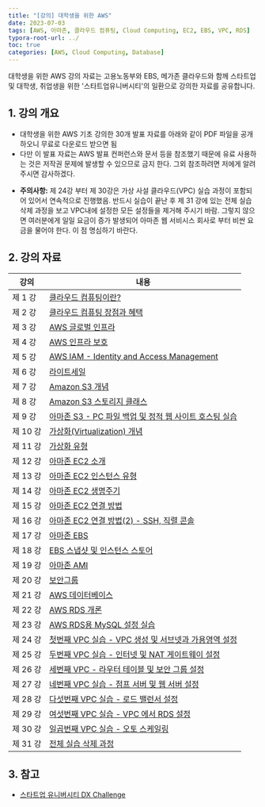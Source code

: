 ```yaml
---
title: "[강의] 대학생을 위한 AWS"
date: 2023-07-03
tags: [AWS, 아마존, 클라우드 컴퓨팅, Cloud Computing, EC2, EBS, VPC, RDS]
typora-root-url: ../
toc: true
categories: [AWS, Cloud Computing, Database]
---
```


대학생을 위한 AWS 강의 자료는 고용노동부와 EBS, 메가존 클라우드와 함께 스타트업 및 대학생, 취업생을 위한 '스타트업유니버시티'의 일환으로 강의한 자료를 공유합니다.



## 1. 강의 개요

* 대학생을 위한 AWS 기초 강의한 30개 발표 자료를 아래와 같이 PDF 파일을 공개하오니 무료로 다운로드 받으면 됨
* 다만 이 발표 자료는 AWS 발표 컨퍼런스와 문서 등을 참조했기 때문에 유료 사용하는 것은 저작권 문제에 발생할 수 있으므로 금지 한다. 그외 참조하려면 저에게 알려 주시면 감사하겠다.

- **주의사항:** 제 24강 부터 제 30강은 가상 사설 클라우드(VPC) 실습 과정이 포함되어 있어서 연속적으로 진행했음. 반드시 실습이 끝난 후 제 31 강에 있는 전체 실습 삭제 과정을 보고 VPC내에 설정한 모든 설정들을 제거해 주시기 바람. 그렇지 않으면 여러분에게 일일 요금이 증가 발생되어 아마존 웹 서비시스 회사로 부터 비싼 요금을 물어야 한다.  이 점 명심하기 바란다. 



## 2. 강의 자료

| 강의     | 내용                                                         |
| -------- | ------------------------------------------------------------ |
| 제 1 강  | [클라우드 컴퓨팅이란?](https://github.com/synabreu/AWS-Study/commit/815d184ccc0c6876474a8873a853247f3273a486) |
| 제 2 강  | [클라우드 컴퓨팅 장점과 혜택](https://github.com/synabreu/AWS-Study/commit/0014eef01f93a2cf1cda82049a9a1fcb38e23506) |
| 제 3 강  | [AWS 글로벌 인프라](https://github.com/synabreu/AWS-Study/commit/b274727b8cf70aa311c2ca9f3a17a648eccec3a2) |
| 제 4 강  | [AWS 인프라 보호](https://github.com/synabreu/AWS-Study/commit/0fd2f1d0a96030ecd50984f9facd003351aff54e) |
| 제 5 강  | [AWS IAM - Identity and Access Management ](https://github.com/synabreu/AWS-Study/commit/00321bfb4d3bc53fd9299dc0750fa371090b3739) |
| 제 6 강  | [라이트세일](https://github.com/synabreu/AWS-Study/commit/5a92519f67d8c451c11954274965a316cdd67adb) |
| 제 7 강  | [Amazon S3 개념](https://github.com/synabreu/AWS-Study/commit/0aa45dcf616add2f4c094e1e09793a26fd1d8d4f) |
| 제 8 강  | [Amazon S3 스토리지 클래스](https://github.com/synabreu/AWS-Study/commit/fecbbc4f4d3bdd0f89c2855d0fc5723aecce1087) |
| 제 9 강  | [아마존 S3  - PC 파일 백업 및   정적 웹 사이트 호스팅 실습](https://github.com/synabreu/AWS-Study/commit/50d14e30b5ab1e43ff8585331241937c465c1050) |
| 제 10 강 | [가상화(Virtualization) 개념](https://github.com/synabreu/AWS-Study/commit/b31889356116fe9ce801fdc489cd02dd6fb20f31) |
| 제 11 강 | [가상화 유형](https://github.com/synabreu/AWS-Study/commit/9004a16829ce7f66b1b6aa39259a8e15a7f0b872) |
| 제 12 강 | [아마존 EC2 소개](https://github.com/synabreu/AWS-Study/commit/03ed46de26a9d1e70247e0eb5e4d6143ec6fd2a7) |
| 제 13 강 | [아마존 EC2 인스턴스 유형](https://github.com/synabreu/AWS-Study/commit/cdaba46d12acbe4cfc2a914440ef85d06f0c0611) |
| 제 14 강 | [아마존 EC2 생명주기](https://github.com/synabreu/AWS-Study/commit/7101815fdf769bcdd96683a0acbb9238b343bfe6) |
| 제 15 강 | [아마존 EC2 연결 방법](https://github.com/synabreu/AWS-Study/commit/02edc1ddd9d272e91547abec1d1724010b1ce37c) |
| 제 16 강 | [아마존 EC2 연결 방법(2) - SSH, 직렬 콘솔](https://github.com/synabreu/AWS-Study/commit/92ce2286ec9045cebe0138f0e301c817ec12f906) |
| 제 17 강 | [아마존 EBS](https://github.com/synabreu/AWS-Study/commit/5ac17c21df90edaf34376d4726bd752dad5cf3ed) |
| 제 18 강 | [EBS 스냅샷 및 인스턴스 스토어](https://github.com/synabreu/AWS-Study/commit/c17ae411e53fc2de7d21dbf5c05aa08f7b28a9d7) |
| 제 19 강 | [아마존 AMI](https://github.com/synabreu/AWS-Study/commit/17b40ce8d806b3f05e369fc0dd17ce520a3967bf) |
| 제 20 강 | [보안그룹](https://github.com/synabreu/AWS-Study/commit/78c3cd4e2e5cb634f6b5591bca13c6b14b151af2) |
| 제 21 강 | [AWS 데이터베이스](https://github.com/synabreu/AWS-Study/commit/1f6d2818c435f090621db74c77acb2192a432f43) |
| 제 22 강 | [AWS RDS 개론](https://github.com/synabreu/AWS-Study/commit/8acf9abe3ec2458df0cb968c168235e2787af702) |
| 제 23 강 | [AWS RDS용 MySQL 설정 실습](https://github.com/synabreu/AWS-Study/commit/f3d195a0ebf7a368f4ebe325e0999d5536fdaf2e) |
| 제 24 강 | [첫번째 VPC 실습 - VPC 생성 및 서브넷과 가용영역 설정](https://github.com/synabreu/AWS-Study/commit/b30a6ffa7a842317180671493235a482c19222ee) |
| 제 25 강 | [두번째 VPC 실습 - 인터넷 및 NAT 게이트웨이 설정](https://github.com/synabreu/AWS-Study/commit/0ad79a725c158b910f6b3ab41d18a34bb8c6efd6) |
| 제 26 강 | [세번째 VPC - 라우터 테이블 및 보안 그룹 설정](https://github.com/synabreu/AWS-Study/commit/7c994cffc4ea5c3d3d4847b8e83eed344bc3e26c) |
| 제 27 강 | [네번째 VPC 실습 - 점프 서버 및 웹 서버 설정](https://github.com/synabreu/AWS-Study/commit/bd645350f1ebbb1deea0fe39fd9560d9ac6b5706) |
| 제 28 강 | [다섯번째 VPC 실습 - 로드 밸런서 설정](https://github.com/synabreu/AWS-Study/commit/2e9470c2a124a1341804e78b4d740a77c13148bd) |
| 제 29 강 | [여섯번째 VPC 실습 - VPC 에서 RDS 설정](https://github.com/synabreu/AWS-Study/commit/d7e1ab08ac93d3324cba39bce4b8f383583da7bf) |
| 제 30 강 | [일곱번째 VPC 실습 - 오토 스케일링](https://github.com/synabreu/AWS-Study/commit/24972e57d4ae4177719db34c18d5655ccbf13b85) |
| 제 31 강 | [전체 실습 삭제 과정](https://github.com/synabreu/AWS-Study/commit/0f59e45cf3d61e528ddb567e6f50e7d0a0a7daa1) |



## 3. 참고

* [스타트업 유니버시티 DX Challenge](https://www.ebssw.kr/startupuniv)

